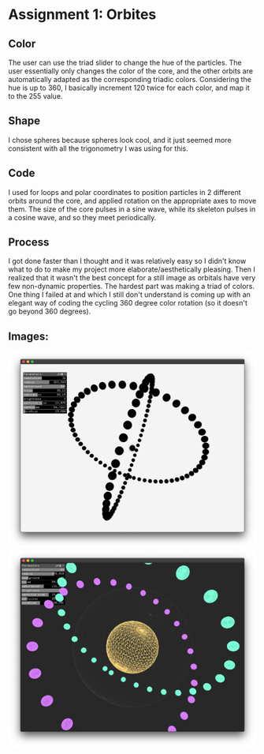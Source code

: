 # Assignment 1: Orbites

## Color
The user can use the triad slider to change the hue of the particles. The user essentially only changes the color of the core, and the other orbits are automatically adapted as the corresponding triadic colors. Considering the hue is up to 360, I basically increment 120 twice for each color, and map it to the 255 value.

## Shape
I chose spheres because spheres look cool, and it just seemed more consistent with all the trigonometry I was using for this.

## Code
I used for loops and polar coordinates to position particles in 2 different orbits around the core, and applied rotation on the appropriate axes to move them. The size of the core pulses in a sine wave, while its skeleton pulses in a cosine wave, and so they meet periodically.

## Process
I got done faster than I thought and it was relatively easy so I didn't know what to do to make my project more elaborate/aesthetically pleasing. Then I realized that it wasn't the best concept for a still image as orbitals have very few non-dynamic properties. The hardest part was making a triad of colors. One thing I failed at and which I still don't understand is coming up with an elegant way of coding the cycling 360 degree color rotation (so it doesn't go beyond 360 degrees).

## Images:
![img1](https://github.com/soablackwhite/SoftwareArt/blob/main/Assignment%201/Screen%20Shot%202021-04-06%20at%2012.15.40%20PM.png)
![img2](https://github.com/soablackwhite/SoftwareArt/blob/main/Assignment%201/Screen%20Shot%202021-04-06%20at%2012.25.08%20PM.png)
